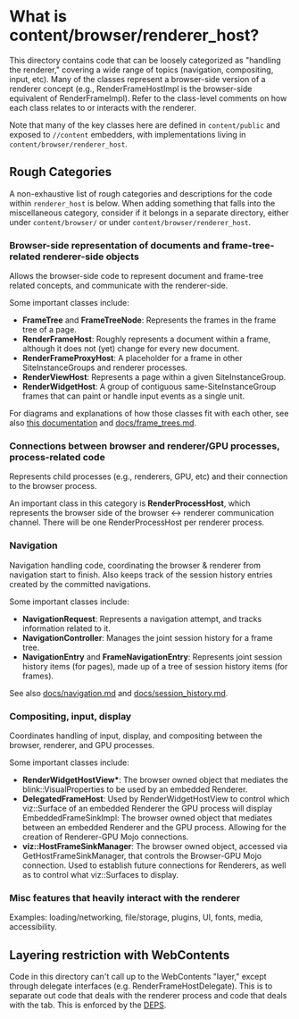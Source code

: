 # What is content/browser/renderer_host?

This directory contains code that can be loosely categorized as "handling the
renderer," covering a wide range of topics (navigation, compositing, input,
etc). Many of the classes represent a browser-side version of a renderer
concept (e.g., RenderFrameHostImpl is the browser-side equivalent of
RenderFrameImpl). Refer to the class-level comments on how each class relates
to or interacts with the renderer.

Note that many of the key classes here are defined in `content/public` and
exposed to `//content` embedders, with implementations living in
`content/browser/renderer_host`.

## Rough Categories

A non-exhaustive list of rough categories and descriptions for the code within
`renderer_host` is below. When adding something that falls into the
miscellaneous category, consider if it belongs in a separate directory, either
under `content/browser/` or under `content/browser/renderer_host`.

### Browser-side representation of documents and frame-tree-related renderer-side objects
Allows the browser-side code to represent document and frame-tree related
concepts, and communicate with the renderer-side.

Some important classes include:
-   **FrameTree** and **FrameTreeNode**: Represents the frames in the frame tree
of a page.
-   **RenderFrameHost**: Roughly represents a document within a frame, although
it does not (yet) change for every new document.
-   **RenderFrameProxyHost**: A placeholder for a frame in other
SiteInstanceGroups and renderer processes.
-   **RenderViewHost**: Represents a page within a given SiteInstanceGroup.
-   **RenderWidgetHost**: A group of contiguous same-SiteInstanceGroup frames
that can paint or handle input events as a single unit.

For diagrams and explanations of how those classes fit with each other, see also
[this documentation](https://www.chromium.org/developers/design-documents/oop-iframes/)
and [docs/frame_trees.md](https://chromium.googlesource.com/chromium/src/+/main/docs/frame_trees.md).

### Connections between browser and renderer/GPU processes, process-related code
Represents child processes (e.g., renderers, GPU, etc) and their connection to
the browser process.

An important class in this category is **RenderProcessHost**, which represents
the browser side of the browser <-> renderer communication channel. There will
be one RenderProcessHost per renderer process.

### Navigation
Navigation handling code, coordinating the browser & renderer from navigation
start to finish. Also keeps track of the session history entries created by the
committed navigations.

Some important classes include:
- **NavigationRequest**: Represents a navigation attempt, and tracks information
related to it.
- **NavigationController**: Manages the joint session history for a frame tree.
- **NavigationEntry** and **FrameNavigationEntry**: Represents joint session
history items (for pages), made up of a tree of session history items (for
frames).

See also [docs/navigation.md](https://chromium.googlesource.com/chromium/src/+/main/docs/navigation.md)
and [docs/session_history.md](https://chromium.googlesource.com/chromium/src/+/main/docs/session_history.md).

### Compositing, input, display
Coordinates handling of input, display, and compositing between the browser,
renderer, and GPU processes.

Some important classes include:
- **RenderWidgetHostView\***: The browser owned object that mediates the
blink::VisualProperties to be used by an embedded Renderer.
- **DelegatedFrameHost**: Used by RenderWidgetHostView to control which
viz::Surface of an embedded Renderer the GPU process will display
EmbeddedFrameSinkImpl: The browser owned object that mediates between an
embedded Renderer and the GPU process. Allowing for the creation of
Renderer-GPU Mojo connections.
- **viz::HostFrameSinkManager**: The browser owned object, accessed via
GetHostFrameSinkManager, that controls the Browser-GPU Mojo connection. Used to
establish future connections for Renderers, as well as to control what
viz::Surfaces to display.

### Misc features that heavily interact with the renderer
Examples: loading/networking, file/storage, plugins, UI, fonts, media,
accessibility.

## Layering restriction with WebContents
Code in this directory can't call up to the WebContents "layer," except through
delegate interfaces (e.g. RenderFrameHostDelegate). This is to separate out
code that deals with the renderer process and code that deals with the tab.
This is enforced by the [DEPS](https://source.chromium.org/chromium/chromium/src/+/main:content/browser/renderer_host/DEPS).
